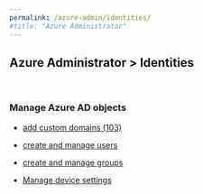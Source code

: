 ```yaml
---
permalink: /azure-admin/identities/
#title: "Azure Administrator"
---
```

## Azure Administrator > Identities
&nbsp;
### Manage Azure AD objects

* [add custom domains (103)](add-custom-domains.md)

* [create and manage users](create-users.md)

* [create and manage groups](create-groups.md)

* [Manage device settings](device-settings.md)
